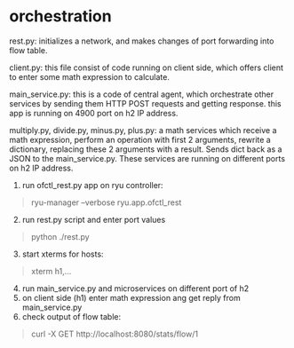 # orchestration

rest.py:
initializes a network, and makes changes of port forwarding into flow table.

client.py:
this file consist of code running on client side, which offers client to enter some math expression to calculate.

main_service.py:
this is a code of central agent, which orchestrate other services by sending them HTTP POST requests and getting response. 
this app is running on 4900 port on h2 IP address.

multiply.py, divide.py, minus.py, plus.py:
a math services which receive a math expression, perform an operation with first 2 arguments, rewrite a dictionary,
replacing these 2 arguments with a result. Sends dict back as a JSON to the main_service.py.
These services are running on different ports on h2 IP address.

1) run ofctl_rest.py app on ryu controller:
 > ryu-manager –verbose ryu.app.ofctl_rest
2) run rest.py script and enter port values
 > python ./rest.py
3) start xterms for hosts:
 > xterm h1,...
4) run main_service.py and microservices on different port of h2
5) on client side (h1) enter math expression ang get reply from main_service.py
6) check output of flow table:
 > curl -X GET http://localhost:8080/stats/flow/1


